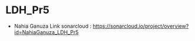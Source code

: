 # LDH_Pr5

* Nahia Ganuza
Link sonarcloud :
https://sonarcloud.io/project/overview?id=NahiaGanuza_LDH_Pr5

